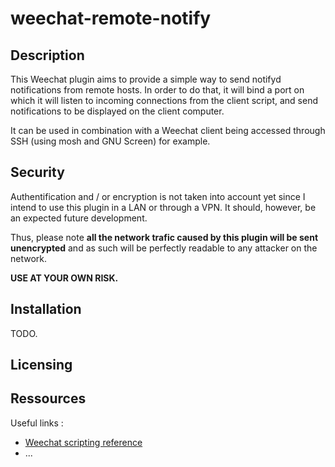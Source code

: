 # weechat-remote-notify

## Description
This Weechat plugin aims to provide a simple way to send notifyd notifications
from remote hosts. In order to do that, it will bind a port on which it will
listen to incoming connections from the client script, and send notifications to
be displayed on the client computer.

It can be used in combination with a Weechat client being accessed through SSH
(using mosh and GNU Screen) for example.

## Security
Authentification and / or encryption is not taken into account yet since I
intend to use this plugin in a LAN or through a VPN. It should, however, be an
expected future development.

Thus, please note **all the network trafic caused by this plugin will be sent
unencrypted** and as such will be perfectly readable to any attacker on the
network. 

**USE AT YOUR OWN RISK.**

## Installation

TODO.

## Licensing

## Ressources

Useful links : 
- [Weechat scripting reference](https://weechat.org/files/doc/devel/weechat_scripting.en.html)
- ...
